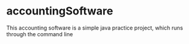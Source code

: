 # accountingSoftware

This accounting software is a simple java practice project, which runs through the command line
